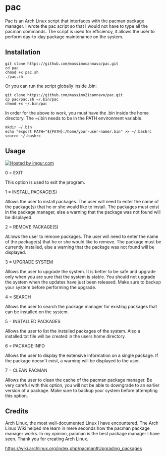 pac
===

Pac is an Arch Linux script that interfaces with the pacman package manager. I wrote the pac script so that I would not have to type all the pacman commands. The script is used for efficiency, it allows the user to perform day-to-day package maintenance on the system.

Installation
-----------

    git clone https://github.com/massimocannavo/pac.git
    cd pac
    chmod +x pac.sh
    ./pac.sh 

Or you can run the script globally inside .bin:

    git clone https://github.com/massimo21cannavo/pac.git
    cp pac/pac.sh ~/.bin/pac
    chmod +x ~/.bin/pac
    
In order for the above to work, you must have the .bin inside the home directory. The ~/.bin needs to be in the PATH environment variable.

    mkdir ~/.bin 
    echo "export PATH="${PATH}:/home/your-user-name/.bin" >> ~/.bashrc
    source ~/.bashrc

Usage
-----------
<a href="http://imgur.com/1yqjrhM"><img src="http://i.imgur.com/1yqjrhM.png" title="Hosted by imgur.com"/></a>

0 = EXIT

This option is used to exit the program. 

1 = INSTALL PACKAGE(S)

Allows the user to install packages. The user will need to enter the name of the package(s) that he or she would like to install. The packages must exist in the package manager, else a warning that the package was not found will be displayed. 

2 = REMOVE PACKAGE(S)

ALlows the user to remove packages. The user will need to enter the name of the package(s) that he or she would like to remove. The package must be currently installed, else a warning that the package was not found will be displayed.

3 = UPGRADE SYSTEM

Allows the user to upgrade the system. It is better to be safe and upgrade only when you are sure that the system is stable. You should not upgrade the system when the updates have just been released. Make sure to backup your system before performing the upgrade. 

4 = SEARCH

Allows the user to search the package manager for existing packages that can be installed on the system.

5 = INSTALLED PACKAGES

Allows the user to list the installed packages of the system. Also a installed.txt file will be created in the users home directory. 

6 = PACKAGE INFO

Allows the user to display the extensive information on a single package. If the package doesn't exist, a warning will be displayed to the user.

7 = CLEAN PACMAN

Allows the user to clean the cache of the pacman package manager. Be very careful with this option, you will not be able to downgrade to an earlier version of a package. Make sure to backup your system before attempting this option. 

Credits
-----------
Arch Linux, the most well-documented Linux I have encountered. The Arch Linux Wiki helped me learn in mere seconds how the pacman package manager works. In my opinion, pacman is the best package manager I have seen. Thank you for creating Arch Linux. 

https://wiki.archlinux.org/index.php/pacman#Upgrading_packages
